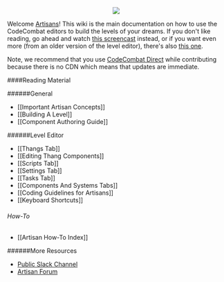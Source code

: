 <div style="text-align:center"><img src ="https://popey456963.github.io/s/CoCo.png" /></div>

Welcome [Artisans](http://codecombat.com/contribute/artisan)! This wiki is the main documentation on how to use the CodeCombat editors to build the levels of your dreams. If you don't like reading, go ahead and watch [this screencast](https://www.youtube.com/watch?v=tXY9XzCXBHY&feature=youtu.be) instead, or if you want even more (from an older version of the level editor), there's also [this one](https://vimeo.com/codecombat/mirage-maker).

Note, we recommend that you use [CodeCombat Direct](http://direct.codecombat.com) while contributing because there is no CDN which means that updates are immediate.

####Reading Material

######General

* [[Important Artisan Concepts]]
* [[Building A Level]]
* [[Component Authoring Guide]]

######Level Editor

* [[Thangs Tab]]
* [[Editing Thang Components]]
* [[Scripts Tab]]
* [[Settings Tab]]
* [[Tasks Tab]]
* [[Components And Systems Tabs]]
* [[Coding Guidelines for Artisans]]
* [[Keyboard Shortcuts]]

###### How-To

* [[Artisan How-To Index]]

######More Resources

* [Public Slack Channel](https://coco-slack-invite.herokuapp.com/)
* [Artisan Forum](http://discourse.codecombat.com/category/artisan)